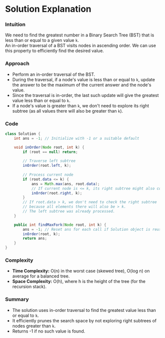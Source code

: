 # Solution Explanation

### Intuition

We need to find the greatest number in a Binary Search Tree (BST) that is less than or equal to a given value `k`.  
An in-order traversal of a BST visits nodes in ascending order. We can use this property to efficiently find the desired value.

### Approach

- Perform an in-order traversal of the BST.
- During the traversal, if a node's value is less than or equal to `k`, update the answer to be the maximum of the current answer and the node's value.
- Since the traversal is in-order, the last such update will give the greatest value less than or equal to `k`.
- If a node's value is greater than `k`, we don't need to explore its right subtree (as all values there will also be greater than `k`).

### Code

```java
class Solution {
    int ans = -1; // Initialize with -1 or a suitable default

    void inOrder(Node root, int k) {
        if (root == null) return;
        
        // Traverse left subtree
        inOrder(root.left, k);
        
        // Process current node
        if (root.data <= k) {
            ans = Math.max(ans, root.data);
            // If current node is <= k, its right subtree might also contain valid candidates
            inOrder(root.right, k); 
        }
        // If root.data > k, we don't need to check the right subtree
        // because all elements there will also be > k.
        // The left subtree was already processed.
    }

    public int findMaxFork(Node root, int k) {
        ans = -1; // Reset ans for each call if Solution object is reused
        inOrder(root, k);
        return ans;
    }
}
```

### Complexity

- **Time Complexity:** O(n) in the worst case (skewed tree), O(log n) on average for a balanced tree.
- **Space Complexity:** O(h), where h is the height of the tree (for the recursion stack).

### Summary

- The solution uses in-order traversal to find the greatest value less than or equal to `k`.
- It efficiently prunes the search space by not exploring right subtrees of nodes greater than `k`.
- Returns -1 if no such value is found.
